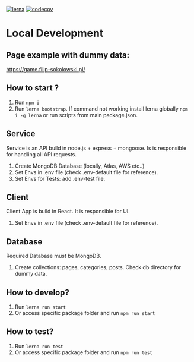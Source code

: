 [![lerna](https://img.shields.io/badge/maintained%20with-lerna-cc00ff.svg)](https://lerna.js.org/) [![codecov](https://codecov.io/gh/Skarbona/eportal2020/branch/master/graph/badge.svg?flag)](https://codecov.io/gh/Skarbona/eportal2020)

# Local Development

## Page example with dummy data:

https://game.filip-sokolowski.pl/

## How to start ?

1. Run `npm i`
2. Run `lerna bootstrap`. If command not working install lerna globally `npm i -g lerna` or run scripts from main package.json.

## Service

Service is an API build in node.js + express + mongoose. Is is responsible for handling all API requests.

1. Create MongoDB Database (locally, Atlas, AWS etc..)
2. Set Envs in .env file (check .env-default file for reference).
3. Set Envs for Tests: add .env-test file.

## Client

Client App is build in React. It is responsible for UI.

1. Set Envs in .env file (check .env-default file for reference).

## Database

Required Database must be MongoDB.

1. Create collections: pages, categories, posts. Check db directory for dummy data.

## How to develop?

1. Run `lerna run start`
2. Or access specific package folder and run `npm run start`

## How to test?

1. Run `lerna run test`
2. Or access specific package folder and run `npm run test`
